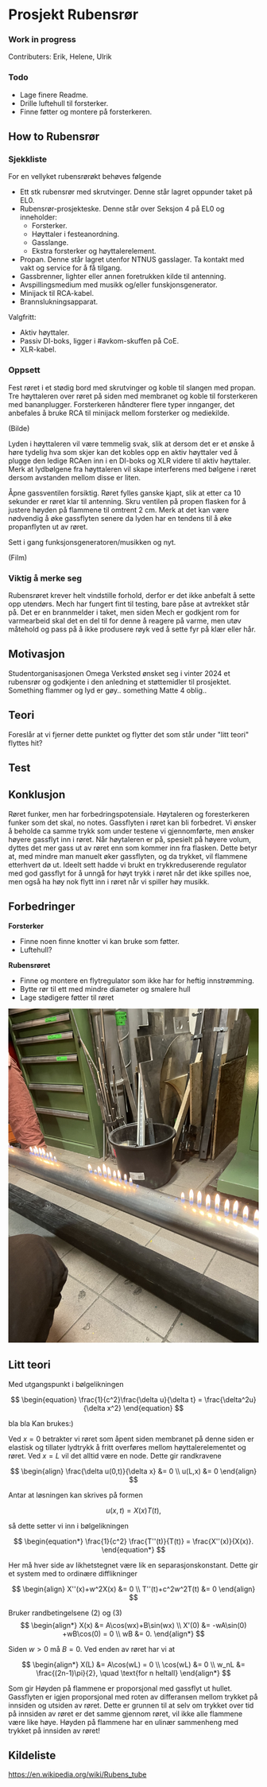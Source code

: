 # Prosjekt Rubensrør
### Work in progress
Contributers:
Erik, Helene, Ulrik
### Todo
* Lage finere Readme.
* Drille luftehull til forsterker.
* Finne føtter og montere på forsterkeren.

## How to Rubensrør
### Sjekkliste
For en vellyket rubensrørøkt behøves følgende
- Ett stk rubensrør med skrutvinger. Denne står lagret oppunder taket på EL0.
- Rubensrør-prosjekteske. Denne står over Seksjon 4 på EL0 og inneholder:
    - Forsterker.
    - Høyttaler i festeanordning.
    - Gasslange.
    - Ekstra forsterker og høyttalerelement.
- Propan. Denne står lagret utenfor NTNUS gasslager. Ta kontakt med vakt og service for å få tilgang.
- Gassbrenner, lighter eller annen foretrukken kilde til antenning.
- Avspillingsmedium med musikk og/eller funskjonsgenerator.
- Minijack til RCA-kabel.
- Brannslukningsapparat.

Valgfritt:
- Aktiv høyttaler.
- Passiv DI-boks, ligger i #avkom-skuffen på CoE.
- XLR-kabel.

### Oppsett
Fest røret i et stødig bord med skrutvinger og koble til slangen med propan. Tre høyttaleren over røret på siden med membranet og koble til forsterkeren med bananplugger. Forsterkeren håndterer flere typer innganger, det anbefales å bruke RCA til minijack mellom forsterker og mediekilde.

 (Bilde)

 Lyden i høyttaleren vil være temmelig svak, slik at dersom det er et ønske å høre tydelig hva som skjer kan det kobles opp en aktiv høyttaler ved å plugge den ledige RCAen inn i en DI-boks og XLR videre til aktiv høyttaler. Merk at lydbølgene fra høyttaleren vil skape interferens med bølgene i røret dersom avstanden mellom disse er liten.

Åpne gassventilen forsiktig. Røret fylles ganske kjapt, slik at etter ca 10 sekunder er røret klar til antenning. Skru ventilen på propen flasken for å justere høyden på flammene til omtrent 2 cm. Merk at det kan være nødvendig å øke gassflyten senere da lyden har en tendens til å øke propanflyten ut av røret.

Sett i gang funksjonsgeneratoren/musikken og nyt.

 (Film)

### Viktig å merke seg
Rubensrøret krever helt vindstille forhold, derfor er det ikke anbefalt å sette opp utendørs. Mech har fungert fint til testing, bare påse at avtrekket står på. Det er en brannmelder i taket, men siden Mech er godkjent rom for varmearbeid skal det en del til for denne å reagere på varme, men utøv måtehold og pass på å ikke produsere røyk ved å sette fyr på klær eller hår.

## Motivasjon
Studentorganisasjonen Omega Verksted ønsket seg i vinter 2024 et rubensrør og godkjente i den anledning et støttemidler til prosjektet. Something flammer og lyd er gøy.. something Matte 4 oblig..

## Teori
Foreslår at vi fjerner dette punktet og flytter det som står under "litt teori" flyttes hit?

## Test


## Konklusjon
Røret funker, men har forbedringspotensiale. Høytaleren og foresterkeren funker som det skal, no notes. Gassflyten i røret kan bli forbedret. Vi ønsker å beholde ca samme trykk som under testene vi gjennomførte, men ønsker høyere gassflyt inn i røret. Når høytaleren er på, spesielt på høyere volum, dyttes det mer gass ut av røret enn som kommer inn fra flasken. Dette betyr at, med mindre man manuelt øker gassflyten, og da trykket, vil flammene etterhvert dø ut. Ideelt sett hadde vi brukt en trykkreduserende regulator med god gassflyt for å unngå for høyt trykk i røret når det ikke spilles noe, men også ha høy nok flytt inn i røret når vi spiller høy musikk.

## Forbedringer



**Forsterker**
* Finne noen finne knotter vi kan bruke som føtter.
* Luftehull?

**Rubensrøret**
* Finne og montere en flytregulator som ikke har for heftig innstrømming.
* Bytte rør til ett med mindre diameter og smalere hull
* Lage stødigere føtter til røret

![First_nodes](/Media/first_nodes.jpg)


## Litt teori
Med utgangspunkt i bølgelikningen

$$
\begin{equation}
\frac{1}{c^2}\frac{\delta u}{\delta t} = \frac{\delta^2u}{\delta x^2}
\end{equation}
$$

bla bla
Kan brukes:)

Ved $x=0$ betrakter vi røret som åpent siden membranet på denne siden er elastisk og tillater lydtrykk å fritt overføres mellom høyttalerelementet og røret. Ved $x=L$ vil det alltid være en node. Dette gir randkravene

$$
\begin{align}
\frac{\delta u(0,t)}{\delta x} &= 0 \\
u(L,x) &= 0
\end{align}
$$

Antar at løsningen kan skrives på formen

$$
\begin{equation}
u(x,t)=X(x)T(t),
\end{equation}
$$

så dette setter vi inn i bølgelikningen

$$
\begin{equation*}
\frac{1}{c^2} \frac{T''(t)}{T(t)} = \frac{X''(x)}{X(x)}.
\end{equation*}
$$

Her må hver side av likhetstegnet være lik en separasjonskonstant. Dette gir et system med to ordinære difflikninger

$$
\begin{align}
X''(x)+w^2X(x) &= 0     \\ 
T''(t)+c^2w^2T(t) &= 0   
\end{align}
$$

Bruker randbetingelsene (2) og (3)
$$
\begin{align*}
X(x) &= A\cos(wx)+B\sin(wx)     \\
X'(0) &= -wA\sin(0) +wB\cos(0) = 0 \\
wB &= 0.
\end{align*}
$$

Siden $w>0$ må $B=0$. Ved enden av røret har vi at

$$
\begin{align*}
X(L) &= A\cos(wL) = 0   \\
\cos(wL) &= 0     \\
w_nL &= \frac{(2n-1)\pi}{2}, \quad \text{for n heltall}
\end{align*}
$$

Som gir 
Høyden på flammene er proporsjonal med gassflyt ut hullet. Gassflyten er igjen proporsjonal med roten av differansen mellom trykket på innsiden og utsiden av røret. Dette er grunnen til at selv om trykket over tid på innsiden av røret er det samme gjennom røret, vil ikke alle flammene være like høye. Høyden på flammene har en ulinær sammenheng med trykket på innsiden av røret!


## Kildeliste
https://en.wikipedia.org/wiki/Rubens_tube


